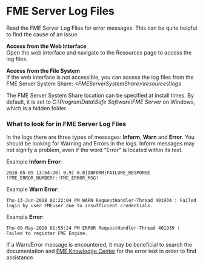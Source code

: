 # FME Server Log Files #

Read the FME Server Log Files for error messages. This can be quite helpful to find the cause of an issue.

**Access from the Web Interface** 
<br>
Open the web interface and navigate to the Resources page to access the log files.

**Access from the File System**
<br>
If the web interface is not accessible, you can access the log files from the FME Server System Share: *<FMEServerSystemShare\>\resources\logs*

The FME Server System Share location can be specified at install times. By default, it is set to *C:\ProgramData\Safe Software\FME Server* on Windows, which is a hidden folder. 

### What to look for in FME Server Log Files ###

In the logs there are three types of messages: **Inform**, **Warn** and **Error**. You should be looking for Warning and Errors in the logs. Inform messages may not signify a problem, even if the word “Error” is located within its text.

Example **Inform Error**:

    2018-05-09 13:54:20| 0.9| 0.0|INFORM|FAILURE_RESPONSE !FME_ERROR_NUMBER!:!FME_ERROR_MSG!

Example **Warn Error**:

    Thu-13-Jun-2018 02:22:04 PM WARN RequestHandler-Thread 401934 : Failed login by user FMEuser due to insufficient credentials.

Example **Error**:

    Thu-09-May-2018 01:55:24 PM ERROR RequestHandler-Thread 401939 : Failed to register FME Engine.

If a Warn/Error message is encountered, it may be beneficial to search the documentation and [FME Knowledge Center](https://knowledge.safe.com) for the error text in order to find assistance.

